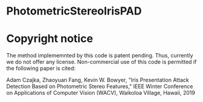 # PhotometricStereoIrisPAD

# Copyright notice
The method implememnted by this code is patent pending. Thus, currently we do not offer any license. Non-commercial use of this code is permitted if the following paper is cited: 

Adam Czajka, Zhaoyuan Fang, Kevin W. Bowyer, "Iris Presentation Attack Detection Based on Photometric Stereo Features," IEEE Winter Conference on Applications of Computer Vision (WACV), Waikoloa Village, Hawaii, 2019
